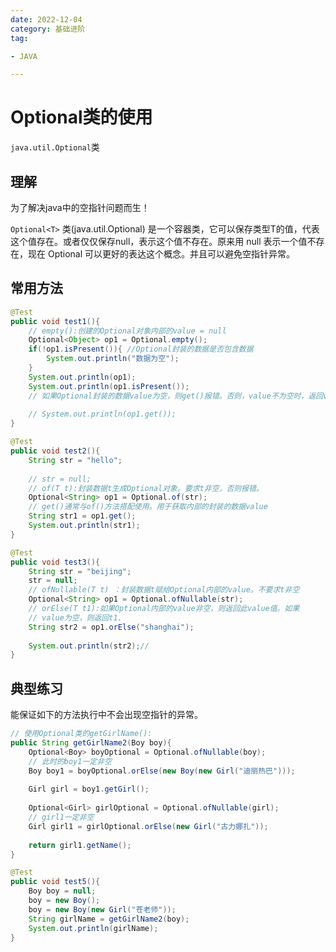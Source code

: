 ```yaml
---
date: 2022-12-04
category: 基础进阶
tag:

- JAVA

---
```


# Optional类的使用

`java.util.Optional`类

## 理解

为了解决java中的空指针问题而生！

`Optional<T>` 类(java.util.Optional) 是一个容器类，它可以保存类型T的值，代表这个值存在。或者仅仅保存null，表示这个值不存在。原来用
null 表示一个值不存在，现在 Optional 可以更好的表达这个概念。并且可以避免空指针异常。

## 常用方法

```java
@Test
public void test1(){
	// empty():创建的Optional对象内部的value = null
	Optional<Object> op1 = Optional.empty();
	if(!op1.isPresent()){ //Optional封装的数据是否包含数据
		System.out.println("数据为空");
	}
	System.out.println(op1);
	System.out.println(op1.isPresent());
	// 如果Optional封装的数据value为空，则get()报错。否则，value不为空时，返回value.
	
	// System.out.println(op1.get());
}

@Test
public void test2(){
	String str = "hello";
	
	// str = null;
	// of(T t):封装数据t生成Optional对象。要求t非空，否则报错。
	Optional<String> op1 = Optional.of(str);
	// get()通常与of()方法搭配使用。用于获取内部的封装的数据value
	String str1 = op1.get();
	System.out.println(str1);
}

@Test
public void test3(){
	String str = "beijing";
	str = null;
	// ofNullable(T t) ：封装数据t赋给Optional内部的value。不要求t非空
	Optional<String> op1 = Optional.ofNullable(str);
	// orElse(T t1):如果Optional内部的value非空，则返回此value值。如果
	// value为空，则返回t1.
	String str2 = op1.orElse("shanghai");
	
	System.out.println(str2);//
}
```

## 典型练习

能保证如下的方法执行中不会出现空指针的异常。

```java
// 使用Optional类的getGirlName():
public String getGirlName2(Boy boy){
	Optional<Boy> boyOptional = Optional.ofNullable(boy);
	// 此时的boy1一定非空
	Boy boy1 = boyOptional.orElse(new Boy(new Girl("迪丽热巴")));
	
	Girl girl = boy1.getGirl();
	
	Optional<Girl> girlOptional = Optional.ofNullable(girl);
	// girl1一定非空
	Girl girl1 = girlOptional.orElse(new Girl("古力娜扎"));
	
	return girl1.getName();
}

@Test
public void test5(){
	Boy boy = null;
	boy = new Boy();
	boy = new Boy(new Girl("苍老师"));
	String girlName = getGirlName2(boy);
	System.out.println(girlName);
}
```
